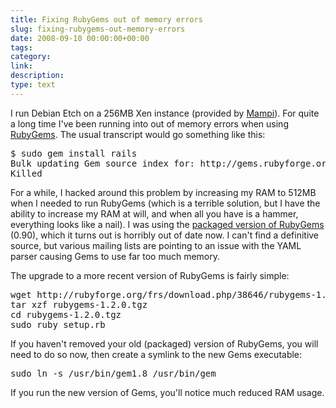 ```yaml
---
title: Fixing RubyGems out of memory errors
slug: fixing-rubygems-out-memory-errors
date: 2008-09-10 00:00:00+00:00
tags:
category:
link:
description:
type: text
---
```


I run Debian Etch on a 256MB Xen instance (provided by <a href="http://mampi.co.uk">Mampi</a>). For quite a long time I've been running into out of memory errors when using <a href="http://www.rubygems.org/">RubyGems</a>. The usual transcript would go something like this:

<pre>$ sudo gem install rails
Bulk updating Gem source index for: http://gems.rubyforge.org
Killed</pre>

For a while, I hacked around this problem by increasing my RAM to 512MB when I needed to run RubyGems (which is a terrible solution, but I have the ability to increase my RAM at will, and when all you have is a hammer, everything looks like a nail). I was using the <a href="http://packages.debian.org/etch/rubygems">packaged version of RubyGems</a> (0.90), which it turns out is horribly out of date now. I can't find a definitive source, but various mailing lists are pointing to an issue with the YAML parser causing Gems to use far too much memory.

The upgrade to a more recent version of RubyGems is fairly simple:

<pre>wget http://rubyforge.org/frs/download.php/38646/rubygems-1.2.0.tgz
tar xzf rubygems-1.2.0.tgz
cd rubygems-1.2.0.tgz
sudo ruby setup.rb</pre>

If you haven't removed your old (packaged) version of RubyGems, you will need to do so now, then create a symlink to the new Gems executable:

<pre>sudo ln -s /usr/bin/gem1.8 /usr/bin/gem</pre>

If you run the new version of Gems, you'll notice much reduced RAM usage.
            
            